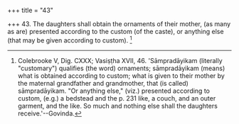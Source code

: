 +++
title = "43"

+++
43. The daughters shall obtain the ornaments of their mother, (as many as are) presented according to the custom (of the caste), or anything else (that may be given according to custom). [^36] 


[^36]:  Colebrooke V, Dig. CXXX; Vasiṣṭha XVII, 46. 'Sāmpradāyikam (literally "customary") qualifies (the word) ornaments; sāmpradāyikam (means) what is obtained according to custom; what is given to their mother by the maternal grandfather and grandmother, that (is called) sāmpradāyikam. "Or anything else," (viz.) presented according to custom, (e.g.) a bedstead and the p. 231 like, a couch, and an outer garment, and the like. So much and nothing else shall the daughters receive.'--Govinda.
